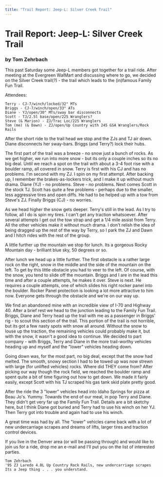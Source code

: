 ```yaml
---
title: "Trail Report: Jeep-L: Silver Creek Trail"
---
```

# Trail Report: Jeep-L: Silver Creek Trail

### by Tom Zehrbach

This past Saturday some Jeep-L members got together for a trail ride. After meeting at the Evergreen WalMart and discussing where to go, we decided on the Silver Creek trail(?) - the trail which leads to the (in)famous Family Fun Trail.

Attendees:

    Terry - CJ-7/winch/locked/32" MTs
    Briggs - CJ-7/winch/open/33" ATs
    Diane - YJ/open/30" MTs/sway bar disconnects
    Scott - TJ/2.5l base/open/225 Wranglers?
    Steve (& Marion) - ZJ/Trac Loc/225 Wranglers
    Tom (me) (& Dawn) - ZJ/open/Up Country with 245 GSA Wranglers/Rock Rails

After the short ride to the trail head we stop and the ZJs and TJ air down. Diane disconnects her sway-bars. Briggs (and Terry?) lock their hubs.

The first part of the trail was a breeze - no snow just a bunch of rocks. As we get higher, we run into more snow - but its only a couple inches so its no big deal. Until we reach a spot on the trail with about a 3-4 foot rise with a boulder ramp, all covered in snow. Terry is first with his CJ and has no problems. I'm second with my ZJ. I spin on my first attempt. After backing up, I remember the brakes-as-lockers trick, and I make it up without much drama. Diane (YJ) - no problems. Steve - no problems. Next comes Scott in the stock TJ. Scott has quite a few problems - perhaps due to the smaller, less aggressive tires and open diffs. He had to be helped up with a tow from Steve's ZJ. Finally Briggs (CJ) - no worries.

As we head higher the snow gets deeper. Terry's still in the lead. As I try to follow, all I do is spin my tires. I can't get any traction whatsoever. After several attempts I get out the tow strap and get a 1/4 mile assist from Terry. All the other vehicles make it without much drama. I don't relish the idea of being dragged up the rest of the way by Terry, so I park the ZJ and Dawn and I hitch rides with the rest of the group.

A little further up the mountain we stop for lunch. Its a gorgeous Rocky Mountain day - brilliant blue sky, 50 degrees or so.

After lunch we head up a little further. The first obstacle is a rather large rock on the right, snow in the middle and the side of the mountain on the left. To get by this little obstacle you had to veer to the left. Of course, with the snow, you tend to slide off the mountain. Briggs and I are in the lead this time and after a couple attempts, he makes it over. Steve is next. He requires a couple attempts, one of which slides his right rocker panel into the boulder. Rocker Panel protection is looking a lot more attractive to him now. Everyone gets through the obstacle and we're on our way up.

We find an abandoned mine with an incredible view of I-70 and Highway 40\. After a brief rest we head to the junction leading to the Family Fun Trail. Briggs, Diane and Terry head up the trail with me as a passenger in Briggs' rig - to scout this section of the trail. This portion of the trail is not horrible, but its got a few nasty spots with snow all around. Without the snow to louse up the traction, the remaining vehicles could probably make it, but with the snow, it wasn't a good idea to continue. We decided to part company - with Briggs, Terry and Diane in the more trail-worthy vehicles heading up and myself and the "lower" vehicles heading down.

Going down was, for the most part, no big deal, except that the snow had melted. The smooth, snowy section I had to be towed up was now strewn with large (for unlifted vehicles) rocks. Where did THEY come from? After picking our way though the rock field, we reached the boulder ramp and spent quite a bit of time figuring out how to get down. We made it fairly easily, except Scott with his TJ scraped his gas tank skid plate pretty good.

After the ride the 3 "lower" vehicles head into Idaho Springs for pizza at Beau Jo's. Yummy. Towards the end of our meal, in pop Terry and Diane. They didn't get very far up the Family Fun Trail. Details are a bit sketchy here, but I think Diane got buried and Terry had to use his winch on her YJ. Then Terry got into trouble and again had to use his winch.

A great time was had by all. The "lower" vehicles came back with a lot of new undercarriage scrapes and dreams of lifts, larger tires and traction control devices.

If you live in the Denver area (or will be passing through) and would like to join us for a ride, drop me an e-mail and I'll put you on the list of interested parties.

    Tom Zehrbach
    '95 ZJ Laredo 4.0L Up Country Rock Rails, new undercarriage scrapes
    Its a Jeep thing . . . you understand.